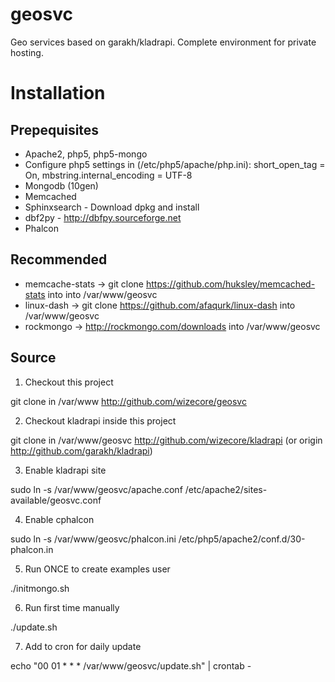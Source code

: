 geosvc
======

Geo services based on garakh/kladrapi. Complete environment for private hosting.

Installation
============

Prepequisites
---

- Apache2, php5, php5-mongo
- Configure php5 settings in (/etc/php5/apache/php.ini): short_open_tag = On, mbstring.internal_encoding = UTF-8
- Mongodb (10gen)
- Memcached
- Sphinxsearch - Download dpkg and install
- dbf2py - http://dbfpy.sourceforge.net
- Phalcon

Recommended
---
- memcache-stats -> git clone https://github.com/huksley/memcached-stats into  into /var/www/geosvc
- linux-dash -> git clone https://github.com/afaqurk/linux-dash into /var/www/geosvc
- rockmongo -> http://rockmongo.com/downloads into /var/www/geosvc

Source
---

1. Checkout this project

  git clone in /var/www http://github.com/wizecore/geosvc

2. Checkout kladrapi inside this project

  git clone in /var/www/geosvc http://github.com/wizecore/kladrapi (or origin http://github.com/garakh/kladrapi)

3. Enable kladrapi site

  sudo ln -s /var/www/geosvc/apache.conf /etc/apache2/sites-available/geosvc.conf

4. Enable cphalcon

  sudo ln -s /var/www/geosvc/phalcon.ini /etc/php5/apache2/conf.d/30-phalcon.in

5. Run ONCE to create examples user

  ./initmongo.sh

6. Run first time manually

  ./update.sh

7. Add to cron for daily update

  echo "00 01 * * * /var/www/geosvc/update.sh" | crontab -
